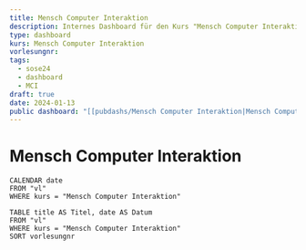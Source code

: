 ```yaml
---
title: Mensch Computer Interaktion
description: Internes Dashboard für den Kurs "Mensch Computer Interaktion"
type: dashboard
kurs: Mensch Computer Interaktion
vorlesungnr: 
tags:
  - sose24
  - dashboard
  - MCI
draft: true
date: 2024-01-13
public dashboard: "[[pubdashs/Mensch Computer Interaktion|Mensch Computer Interaktion]]"
---
```


# Mensch Computer Interaktion


```dataview
CALENDAR date
FROM "vl"
WHERE kurs = "Mensch Computer Interaktion"
```

```dataview
TABLE title AS Titel, date AS Datum
FROM "vl"
WHERE kurs = "Mensch Computer Interaktion"
SORT vorlesungnr
```
